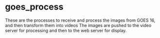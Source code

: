 # goes_process
 These are the processes to receive and process the images from GOES 16, and then transform them into videos
The images are pushed to the video server for processing and then to the web server for display.
